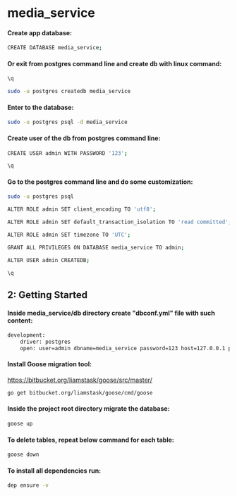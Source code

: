 # media_service

#### Create app database:
```bash
CREATE DATABASE media_service;
```
#### Or exit from postgres command line and create db with linux command:
```bash
\q

sudo -u postgres createdb media_service
```
#### Enter to the database:
```bash
sudo -u postgres psql -d media_service
```
#### Create user of the db from postgres command line:
```bash
CREATE USER admin WITH PASSWORD '123';

\q
```
#### Go to the postgres command line and do some customization:
```bash
sudo -u postgres psql

ALTER ROLE admin SET client_encoding TO 'utf8';

ALTER ROLE admin SET default_transaction_isolation TO 'read committed';

ALTER ROLE admin SET timezone TO 'UTC';

GRANT ALL PRIVILEGES ON DATABASE media_service TO admin;

ALTER USER admin CREATEDB;

\q
```
## 2: Getting Started
#### Inside media_service/db directory create "dbconf.yml" file with such content:
```bash
development:
    driver: postgres
    open: user=admin dbname=media_service password=123 host=127.0.0.1 port=5432 sslmode=disable
```
#### Install Goose migration tool:
https://bitbucket.org/liamstask/goose/src/master/
```bash
go get bitbucket.org/liamstask/goose/cmd/goose
```

#### Inside the project root directory migrate the database:
```bash
goose up
```
#### To delete tables, repeat below command for each table:
```bash
goose down
```
#### To install all dependencies run:
```bash
dep ensure -v
```

